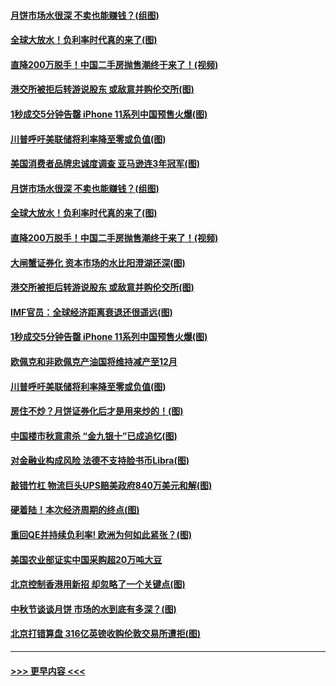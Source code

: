 #### [月饼市场水很深 不卖也能赚钱？(组图)](../pages/p5/907365.md?t=09150622) 
#### [全球大放水！负利率时代真的来了(图)](../pages/p5/907372.md?t=09150622) 
#### [直降200万脱手！中国二手房抛售潮终于来了！(视频)](../pages/p5/907361.md?t=09150622) 
#### [港交所被拒后转游说股东 或敌意并购伦交所(图)](../pages/p5/907380.md?t=09150622) 
#### [1秒成交5分钟告罄 iPhone 11系列中国预售火爆(图)](../pages/p5/907373.md?t=09150622) 
#### [川普呼吁美联储将利率降至零或负值(图)](../pages/p5/907303.md?t=09150622) 
#### [美国消费者品牌忠诚度调查 亚马逊连3年冠军(图)](../pages/p5/907416.md?t=09150622) 
#### [月饼市场水很深 不卖也能赚钱？(组图)](../pages/p5/907365.md?t=09150622) 
#### [全球大放水！负利率时代真的来了(图)](../pages/p5/907372.md?t=09150622) 
#### [直降200万脱手！中国二手房抛售潮终于来了！(视频)](../pages/p5/907361.md?t=09150622) 
#### [大闸蟹证券化 资本市场的水比阳澄湖还深(图)](../pages/p5/907370.md?t=09150622) 
#### [港交所被拒后转游说股东 或敌意并购伦交所(图)](../pages/p5/907380.md?t=09150622) 
#### [IMF官员：全球经济距离衰退还很遥远(图)](../pages/p5/907377.md?t=09150622) 
#### [1秒成交5分钟告罄 iPhone 11系列中国预售火爆(图)](../pages/p5/907373.md?t=09150622) 
#### [欧佩克和非欧佩克产油国将维持减产至12月](../pages/p5/907339.md?t=09150622) 
#### [川普呼吁美联储将利率降至零或负值(图)](../pages/p5/907303.md?t=09150622) 
#### [房住不炒？月饼证券化后才是用来炒的！(图)](../pages/p5/907337.md?t=09150622) 
#### [中国楼市秋意肃杀 “金九银十”已成追忆(图)](../pages/p5/907275.md?t=09150622) 
#### [对金融业构成风险 法德不支持脸书币Libra(图)](../pages/p5/907312.md?t=09150622) 
#### [敲错竹杠 物流巨头UPS赔美政府840万美元和解(图)](../pages/p5/907308.md?t=09150622) 
#### [硬着陆！本次经济周期的终点(图)](../pages/p5/907268.md?t=09150622) 
#### [重回QE并持续负利率! 欧洲为何如此紧张？(图)](../pages/p5/907269.md?t=09150622) 
#### [美国农业部证实中国采购超20万吨大豆](../pages/p5/907287.md?t=09150622) 
#### [北京控制香港用新招 却忽略了一个关键点(图)](../pages/p5/907256.md?t=09150622) 
#### [中秋节谈谈月饼 市场的水到底有多深？(图)](../pages/p5/907241.md?t=09150622) 
#### [北京打错算盘 316亿英镑收购伦敦交易所遭拒(图)](../pages/p5/907236.md?t=09150622) 

----
#### [ >>> 更早内容 <<< ](../indexes/p5-earlier.md)
